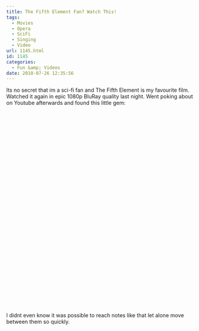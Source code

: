 ```yaml
---
title: The Fifth Element Fan? Watch This!
tags:
  - Movies
  - Opera
  - SciFi
  - Singing
  - Video
url: 1145.html
id: 1145
categories:
  - Fun &amp; Videos
date: 2010-07-26 12:35:56
---
```


Its no secret that im a sci-fi fan and The Fifth Element is my favourite film. Watched it again in epic 1080p BluRay quality last night. Went poking about on Youtube afterwards and found this little gem:<!-- more -->
<object classid="clsid:d27cdb6e-ae6d-11cf-96b8-444553540000" width="700" height="550" codebase="https://download.macromedia.com/pub/shockwave/cabs/flash/swflash.cab#version=6,0,40,0"><param name="allowFullScreen" value="true" /><param name="allowscriptaccess" value="always" /><param name="src" value="https://www.youtube.com/v/bgo0CDL6bd0&amp;hl=en_GB&amp;fs=1" /><param name="allowfullscreen" value="true" /><embed type="application/x-shockwave-flash" width="700" height="550" src="https://www.youtube.com/v/bgo0CDL6bd0&amp;hl=en_GB&amp;fs=1" allowscriptaccess="always" allowfullscreen="true"></embed></object>
I didnt even know it was possible to reach notes like that let alone move between them so quickly.